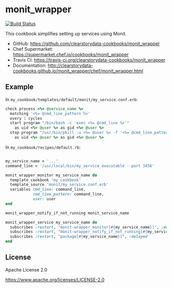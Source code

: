 # monit_wrapper

[![Build Status](https://travis-ci.org/clearstorydata-cookbooks/monit_wrapper.svg?branch=master)](https://travis-ci.org/clearstorydata-cookbooks/monit_wrapper)

This cookbook simplifies setting up services using Monit.

* GitHub: https://github.com/clearstorydata-cookbooks/monit_wrapper
* Chef Supermarket: https://supermarket.chef.io/cookbooks/monit_wrapper
* Travis CI: https://travis-ci.org/clearstorydata-cookbooks/monit_wrapper
* Documentation: http://clearstorydata-cookbooks.github.io/monit_wrapper/chef/monit_wrapper.html

## Example

In `my_cookbook/templates/default/monit/my_service.conf.erb`:

```ruby
check process <%= @service_name %>
  matching '<%= @cmd_line_pattern %>'
  every 1 cycles
  start program "/bin/bash -c 'exec <%= @cmd_line %>'"
    as uid <%= @user %> as gid <%= @user %>
  stop program "/usr/bin/pkill -u <%= @user %> -f '<%= @cmd_line_pattern %>'"
    as uid <%= @user %> as gid <%= @user %>
```

In `my_cookbook/recipes/default.rb`:

```ruby

my_service_name = '...'
command_line = '/usr/local/bin/my_service_executable --port 3456'

monit_wrapper_monitor my_service_name do
  template_cookbook 'my_cookbook'
  template_source 'monit/my_service.conf.erb'
  variables cmd_line: command_line,
            cmd_line_pattern: command_line,
            user: user
end

monit_wrapper_notify_if_not_running monit_service_name

monit_wrapper_service my_service_name do
  subscribes :restart, "monit-wrapper_monitor[#{my_service_name}]", :delayed
  subscribes :restart, "monit-wrapper_notify_if_not_running[#{my_service_name}]", :delayed
  subscribes :restart, "package[#{my_service_name}]", :delayed
end
```

## License

Apache License 2.0

https://www.apache.org/licenses/LICENSE-2.0

